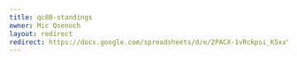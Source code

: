 ```yaml
---
title: qc80-standings
owner: Mic Qsenoch
layout: redirect
redirect: https://docs.google.com/spreadsheets/d/e/2PACX-1vRckpsi_K5xxYAOLZnAv107r0SGCcssrD4Rn0M3hM8M_bRJBifgtPRXruXMzri86ZQAcgXjKf9EBN4_/pubhtml
---
```

